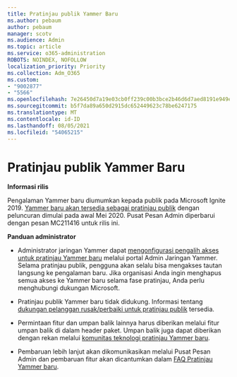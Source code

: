 ```yaml
---
title: Pratinjau publik Yammer Baru
ms.author: pebaum
author: pebaum
manager: scotv
ms.audience: Admin
ms.topic: article
ms.service: o365-administration
ROBOTS: NOINDEX, NOFOLLOW
localization_priority: Priority
ms.collection: Adm_O365
ms.custom:
- "9002877"
- "5566"
ms.openlocfilehash: 7e26450d7a19e03cb0ff239c00b3bce2b46d6d7aed8191e949ef6c0711aa9035
ms.sourcegitcommit: b5f7da89a650d2915dc652449623c78be6247175
ms.translationtype: MT
ms.contentlocale: id-ID
ms.lasthandoff: 08/05/2021
ms.locfileid: "54065215"
---
```

# <a name="new-yammer-public-preview"></a>Pratinjau publik Yammer Baru

**Informasi rilis**

Pengalaman Yammer baru diumumkan kepada publik pada Microsoft Ignite 2019. [Yammer baru akan tersedia sebagai pratinjau publik](https://docs.microsoft.com/yammer/get-started-with-yammer/newyammer-faq) dengan peluncuran dimulai pada awal Mei 2020. Pusat Pesan Admin diperbarui dengan pesan MC211416 untuk rilis ini.

**Panduan administrator**

- Administrator jaringan Yammer dapat [mengonfigurasi pengalih akses untuk pratinjau Yammer baru](https://docs.microsoft.com/yammer/get-started-with-yammer/administrative-settings-opt-in-newyammer) melalui portal Admin Jaringan Yammer. Selama pratinjau publik, pengguna akan selalu bisa mengakses tautan langsung ke pengalaman baru. Jika organisasi Anda ingin menghapus semua akses ke Yammer baru selama fase pratinjau, Anda perlu menghubungi dukungan Microsoft.

- Pratinjau publik Yammer baru tidak didukung. Informasi tentang [dukungan pelanggan rusak/perbaiki untuk pratinjau publik](https://docs.microsoft.com/yammer/get-started-with-yammer/newyammer-faq#yammer-preview-customer-support) tersedia.

- Permintaan fitur dan umpan balik lainnya harus diberikan melalui fitur umpan balik di dalam header paket. Umpan balik juga dapat diberikan dengan rekan melalui [komunitas teknologi pratinjau Yammer baru](https://techcommunity.microsoft.com/t5/new-yammer-preview/bd-p/NewYammerPreview).

- Pembaruan lebih lanjut akan dikomunikasikan melalui Pusat Pesan Admin dan pembaruan fitur akan dicantumkan dalam [FAQ Pratinjau Yammer baru](https://docs.microsoft.com/yammer/get-started-with-yammer/newyammer-faq).

